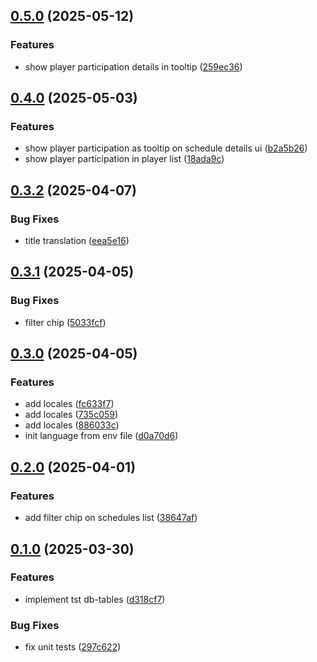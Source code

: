 ## [0.5.0](https://github.com/qaldak/squad-manager/compare/v0.4.0...v0.5.0) (2025-05-12)

### Features

* show player participation details in tooltip ([259ec36](https://github.com/qaldak/squad-manager/commit/259ec3650f6e793a0e61740c62bdc487185c8bae))

## [0.4.0](https://github.com/qaldak/squad-manager/compare/v0.3.2...v0.4.0) (2025-05-03)

### Features

* show player participation as tooltip on schedule details ui ([b2a5b26](https://github.com/qaldak/squad-manager/commit/b2a5b268d6e57603bb67832be26bf6d9a3050bd6))
* show player participation in player list ([18ada9c](https://github.com/qaldak/squad-manager/commit/18ada9c6e44734e61faf3daf271b5179af2e2509))

## [0.3.2](https://github.com/qaldak/squad-manager/compare/v0.3.1...v0.3.2) (2025-04-07)

### Bug Fixes

* title translation ([eea5e16](https://github.com/qaldak/squad-manager/commit/eea5e16eae6dd3f8c6e55f0f0f8546decb4fae52))

## [0.3.1](https://github.com/qaldak/squad-manager/compare/v0.3.0...v0.3.1) (2025-04-05)

### Bug Fixes

* filter chip ([5033fcf](https://github.com/qaldak/squad-manager/commit/5033fcfb5a29bbcb978c14c38e342683863ca560))

## [0.3.0](https://github.com/qaldak/squad-manager/compare/v0.2.0...v0.3.0) (2025-04-05)

### Features

* add locales ([fc633f7](https://github.com/qaldak/squad-manager/commit/fc633f7c54b87d13409bd55b504e0481efe40a55))
* add locales ([735c059](https://github.com/qaldak/squad-manager/commit/735c059118275b9a745e2b6429530d27c8edf182))
* add locales ([886033c](https://github.com/qaldak/squad-manager/commit/886033cd307d0d797899f3d87747c7cd5258e5a7))
* init language from env file ([d0a70d6](https://github.com/qaldak/squad-manager/commit/d0a70d6279d16cbb25c4bf564f6019fb8d6ef6f1))

## [0.2.0](https://github.com/qaldak/squad-manager/compare/v0.1.0...v0.2.0) (2025-04-01)

### Features

* add filter chip on schedules list ([38647af](https://github.com/qaldak/squad-manager/commit/38647afc705c6b2a711b456abd0b23a361339299))

## [0.1.0](https://github.com/qaldak/squad-manager/compare/v0.0.1...v0.1.0) (2025-03-30)

### Features

* implement tst db-tables ([d318cf7](https://github.com/qaldak/squad-manager/commit/d318cf72e3d50e5ae0826551d8bc89f5d890a554))

### Bug Fixes

* fix unit tests ([297c622](https://github.com/qaldak/squad-manager/commit/297c622b94d7278c47439106df692996336a4d8e))
